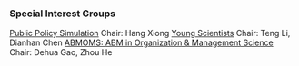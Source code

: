 ### Special Interest Groups

[Public Policy Simulation](/SIG/publicpolicysimulation) Chair: Hang Xiong
[Young Scientists](/SIG/youngscientists) Chair: Teng Li, Dianhan Chen
[ABMOMS: ABM in Organization & Management Science](/SIG/ABMOMS) Chair: Dehua Gao, Zhou He